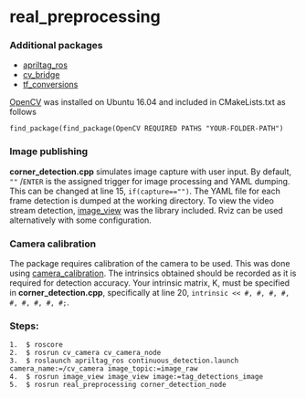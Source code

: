 # real\_preprocessing

### Additional packages  

* [apriltag\_ros](http://wiki.ros.org/apriltag_ros)
* [cv\_bridge](http://wiki.ros.org/cv_bridge)
* [tf\_conversions](http://wiki.ros.org/tf_conversions)

[OpenCV](https://www.learnopencv.com/install-opencv-3-4-4-on-ubuntu-16-04/) was installed on Ubuntu 16.04 and included in CMakeLists.txt as follows

	find_package(find_package(OpenCV REQUIRED PATHS "YOUR-FOLDER-PATH")

### Image publishing 
**corner\_detection.cpp** simulates image capture with user input. By default, `""` /`ENTER` is the assigned trigger for image processing and YAML dumping. This can be changed at line 15, `if(capture=="")`. The YAML file for each frame detection is dumped at the working directory. To view the video stream detection, [image\_view](http://wiki.ros.org/image_view) was the library included. Rviz can be used alternatively with some configuration.

### Camera calibration
The package requires calibration of the camera to be used. This was done using [camera\_calibration](http://wiki.ros.org/camera_calibration).  The intrinsics obtained should be recorded as it is required for detection accuracy. Your intrinsic matrix, K, must be specified in **corner\_detection.cpp**, specifically at line 20,  `intrinsic << #, #, #, #, #, #, #, #, #;`.

### Steps: 
	1.  $ roscore 
	2.  $ rosrun cv_camera cv_camera_node 
	3.  $ roslaunch apriltag_ros continuous_detection.launch camera_name:=/cv_camera image_topic:=image_raw 
	4.  $ rosrun image_view image_view image:=tag_detections_image
	5.  $ rosrun real_preprocessing corner_detection_node
